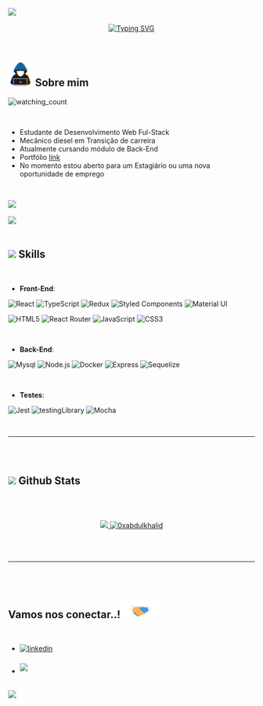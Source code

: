 
<img src="https://user-images.githubusercontent.com/73097560/115834477-dbab4500-a447-11eb-908a-139a6edaec5c.gif"><br>
<!--  -->
<p align="center">
<a href="https://git.io/typing-svg">
	<img src="https://readme-typing-svg.demolab.com?font=Fira+Code&size=26&duration=4200&pause=1000&center=true&random=false&width=435&height=100&lines=Ol%C3%A1!+Eu+sou+o;Junior+Piovesan;Desenvolvedor+Front+End" alt="Typing SVG" />
</a>
</p>


<br>



	
## <picture><img src = "https://github.com/0xAbdulKhalid/0xAbdulKhalid/raw/main/assets/mdImages/about_me.gif" width = 50px></picture> **Sobre mim**


<p align="left"> 
<img src="https://komarev.com/ghpvc/?username=Junior-Piovesan" alt="watching_count" />
 </p>

<br>

- Estudante de Desenvolvimento Web Ful-Stack
- Mecânico diesel em Transição de carreira
- Atualmente cursando módulo de Back-End
- Portfólio [link](https://junior-piovesan.vercel.app/)
- No momento estou aberto para um Estagiário ou uma nova oportunidade de emprego

<br>

<p align="left">
  <a href="https://github.com/DenverCoder1/readme-typing-svg"><img src="https://readme-typing-svg.herokuapp.com?font=Time+New+Roman&color=cyan&size=16&center=false&vCenter=true&width=600&height=100&lines=Comunicação+interpessoal;Raciocínio+lògico;Autogerenciamento"></a>
</p>

<img src="https://user-images.githubusercontent.com/73097560/115834477-dbab4500-a447-11eb-908a-139a6edaec5c.gif"><br><br>

## <img src="https://media2.giphy.com/media/QssGEmpkyEOhBCb7e1/giphy.gif?cid=ecf05e47a0n3gi1bfqntqmob8g9aid1oyj2wr3ds3mg700bl&rid=giphy.gif" width ="25"><b> Skills</b>
<br>

<p align="center">


    
- **Front-End**:

![React](https://img.shields.io/badge/React-20232A?style=for-the-badge&logo=react&logoColor=61DAFB)
![TypeScript](https://img.shields.io/badge/TypeScript-007ACC?style=for-the-badge&logo=typescript&logoColor=white)
![Redux](https://img.shields.io/badge/Redux-593D88?style=for-the-badge&logo=redux&logoColor=white)
![Styled Components](https://img.shields.io/badge/styled--components-DB7093?style=for-the-badge&logo=styled-components&logoColor=white)
![Material UI](https://img.shields.io/badge/Material%20UI-007FFF?style=for-the-badge&logo=mui&logoColor=white)

![HTML5](https://img.shields.io/badge/HTML5-E34F26?style=for-the-badge&logo=html5&logoColor=white)
![React Router](https://img.shields.io/badge/React_Router-CA4245?style=for-the-badge&logo=react-router&logoColor=white)
![JavaScript](https://img.shields.io/badge/JavaScript-323330?style=for-the-badge&logo=javascript&logoColor=F7DF1E)
![CSS3](https://img.shields.io/badge/CSS3-1572B6?style=for-the-badge&logo=css3&logoColor=white)

<br>

- **Back-End**:

![Mysql](https://img.shields.io/badge/MySQL-005C84?style=for-the-badge&logo=mysql&logoColor=white)
![Node.js](https://img.shields.io/badge/Node%20js-339933?style=for-the-badge&logo=nodedotjs&logoColor=white)
![Docker](https://img.shields.io/badge/Docker-2CA5E0?style=for-the-badge&logo=docker&logoColor=white)
![Express](https://img.shields.io/badge/Express%20js-000000?style=for-the-badge&logo=express&logoColor=white)
![Sequelize](https://img.shields.io/badge/Sequelize-52B0E7?style=for-the-badge&logo=Sequelize&logoColor=white)

<br>

- **Testes**:

![Jest](https://img.shields.io/badge/Jest-C21325?style=for-the-badge&logo=jest&logoColor=white)
![testingLibrary](https://img.shields.io/badge/testing%20library-323330?style=for-the-badge&logo=testing-library&logoColor=red)
![Mocha](https://img.shields.io/badge/Mocha-8D6748?style=for-the-badge&logo=Mocha&logoColor=white)

<br>

</p>

-----

<br>
<br>

## <img src="https://media.giphy.com/media/iY8CRBdQXODJSCERIr/giphy.gif" width="35"><b> Github Stats </b>

<br>
<br>
<br>

<div align="center">

<a href="https://github.com/0xabdulkhalid/">
  <img src="https://github-readme-stats.vercel.app/api?username=junior-piovesan&include_all_commits=true&count_private=true&show_icons=true&line_height=20&title_color=7A7ADB&icon_color=2234AE&text_color=D3D3D3&bg_color=0,000000,130F40" width="450"/>
  <img src="https://github-readme-stats.vercel.app/api/top-langs?username=junior-piovesan&show_icons=true&locale=en&layout=compact&line_height=20&title_color=7A7ADB&icon_color=2234AE&text_color=D3D3D3&bg_color=0,000000,130F40" width="375"  alt="0xabdulkhalid"/>

</a>
</div>

<br>
<br>
<br>

-----

<br>
<br>

## <b> Vamos nos conectar..!</b><img src="https://github.com/0xAbdulKhalid/0xAbdulKhalid/raw/main/assets/mdImages/handshake.gif" width ="80">
<br>
<div align='left'>

<ul>

<li>
<a href="https://www.linkedin.com/in/junior-piovesan-silva/" target="_blank">
  <img src="https://img.shields.io/badge/linkedin-%2300acee.svg?color=405DE6&style=for-the-badge&logo=linkedin&logoColor=white" alt=linkedin style="margin-bottom: 5px;"/>
</a>
</li>

<br>

<li>
<a href="mailto:juniorpiovesan3022@gmail.com" target="_blank">
<img src="https://img.shields.io/badge/gmail-%23EA4335.svg?style=for-the-badge&logo=gmail&logoColor=white" t=mail style="margin-bottom: 5px;" />
</a>
</li>
	
</ul>
</div>

<br>
<img src="https://user-images.githubusercontent.com/73097560/115834477-dbab4500-a447-11eb-908a-139a6edaec5c.gif">
<br>
<br>
<br>

<div align='center'>


<!-- Credit: [Abdul Khalid](https://github.com/0xabdulkhalid) -->
